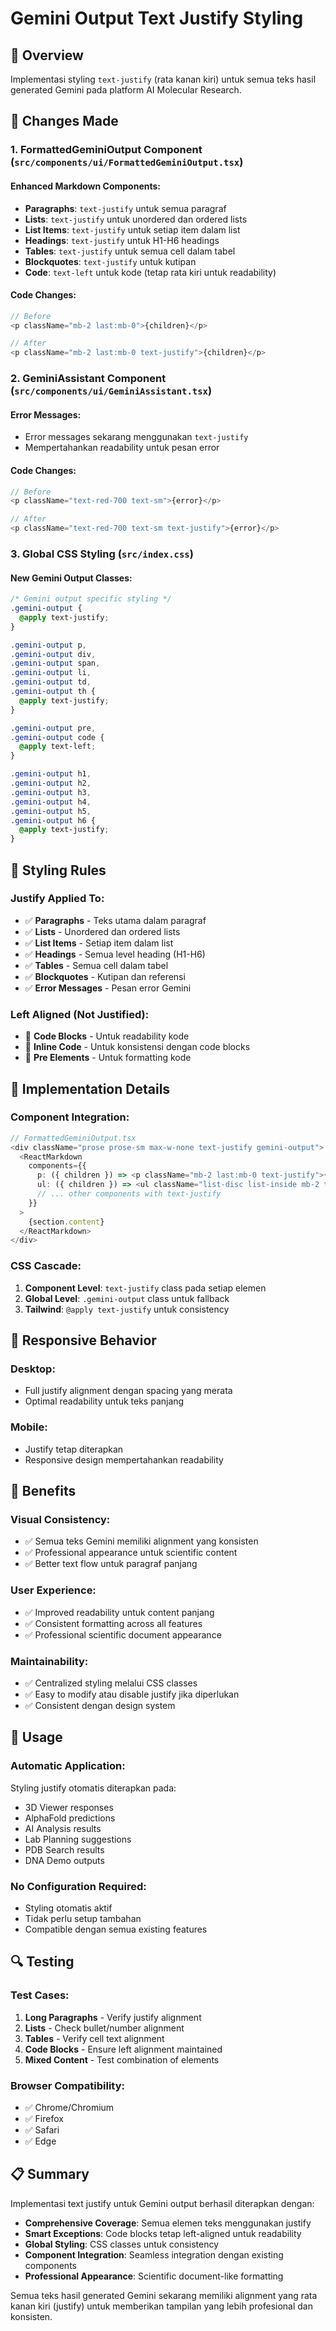 # Gemini Output Text Justify Styling

## 📝 Overview
Implementasi styling `text-justify` (rata kanan kiri) untuk semua teks hasil generated Gemini pada platform AI Molecular Research.

## 🎯 Changes Made

### 1. **FormattedGeminiOutput Component** (`src/components/ui/FormattedGeminiOutput.tsx`)

#### **Enhanced Markdown Components:**
- **Paragraphs**: `text-justify` untuk semua paragraf
- **Lists**: `text-justify` untuk unordered dan ordered lists
- **List Items**: `text-justify` untuk setiap item dalam list
- **Headings**: `text-justify` untuk H1-H6 headings
- **Tables**: `text-justify` untuk semua cell dalam tabel
- **Blockquotes**: `text-justify` untuk kutipan
- **Code**: `text-left` untuk kode (tetap rata kiri untuk readability)

#### **Code Changes:**
```typescript
// Before
<p className="mb-2 last:mb-0">{children}</p>

// After  
<p className="mb-2 last:mb-0 text-justify">{children}</p>
```

### 2. **GeminiAssistant Component** (`src/components/ui/GeminiAssistant.tsx`)

#### **Error Messages:**
- Error messages sekarang menggunakan `text-justify`
- Mempertahankan readability untuk pesan error

#### **Code Changes:**
```typescript
// Before
<p className="text-red-700 text-sm">{error}</p>

// After
<p className="text-red-700 text-sm text-justify">{error}</p>
```

### 3. **Global CSS Styling** (`src/index.css`)

#### **New Gemini Output Classes:**
```css
/* Gemini output specific styling */
.gemini-output {
  @apply text-justify;
}

.gemini-output p,
.gemini-output div,
.gemini-output span,
.gemini-output li,
.gemini-output td,
.gemini-output th {
  @apply text-justify;
}

.gemini-output pre,
.gemini-output code {
  @apply text-left;
}

.gemini-output h1,
.gemini-output h2,
.gemini-output h3,
.gemini-output h4,
.gemini-output h5,
.gemini-output h6 {
  @apply text-justify;
}
```

## 🎨 Styling Rules

### **Justify Applied To:**
- ✅ **Paragraphs** - Teks utama dalam paragraf
- ✅ **Lists** - Unordered dan ordered lists
- ✅ **List Items** - Setiap item dalam list
- ✅ **Headings** - Semua level heading (H1-H6)
- ✅ **Tables** - Semua cell dalam tabel
- ✅ **Blockquotes** - Kutipan dan referensi
- ✅ **Error Messages** - Pesan error Gemini

### **Left Aligned (Not Justified):**
- 🔧 **Code Blocks** - Untuk readability kode
- 🔧 **Inline Code** - Untuk konsistensi dengan code blocks
- 🔧 **Pre Elements** - Untuk formatting kode

## 🔧 Implementation Details

### **Component Integration:**
```typescript
// FormattedGeminiOutput.tsx
<div className="prose prose-sm max-w-none text-justify gemini-output">
  <ReactMarkdown
    components={{
      p: ({ children }) => <p className="mb-2 last:mb-0 text-justify">{children}</p>,
      ul: ({ children }) => <ul className="list-disc list-inside mb-2 text-justify">{children}</ul>,
      // ... other components with text-justify
    }}
  >
    {section.content}
  </ReactMarkdown>
</div>
```

### **CSS Cascade:**
1. **Component Level**: `text-justify` class pada setiap elemen
2. **Global Level**: `.gemini-output` class untuk fallback
3. **Tailwind**: `@apply text-justify` untuk consistency

## 📱 Responsive Behavior

### **Desktop:**
- Full justify alignment dengan spacing yang merata
- Optimal readability untuk teks panjang

### **Mobile:**
- Justify tetap diterapkan
- Responsive design mempertahankan readability

## 🎯 Benefits

### **Visual Consistency:**
- ✅ Semua teks Gemini memiliki alignment yang konsisten
- ✅ Professional appearance untuk scientific content
- ✅ Better text flow untuk paragraf panjang

### **User Experience:**
- ✅ Improved readability untuk content panjang
- ✅ Consistent formatting across all features
- ✅ Professional scientific document appearance

### **Maintainability:**
- ✅ Centralized styling melalui CSS classes
- ✅ Easy to modify atau disable justify jika diperlukan
- ✅ Consistent dengan design system

## 🚀 Usage

### **Automatic Application:**
Styling justify otomatis diterapkan pada:
- 3D Viewer responses
- AlphaFold predictions
- AI Analysis results
- Lab Planning suggestions
- PDB Search results
- DNA Demo outputs

### **No Configuration Required:**
- Styling otomatis aktif
- Tidak perlu setup tambahan
- Compatible dengan semua existing features

## 🔍 Testing

### **Test Cases:**
1. **Long Paragraphs** - Verify justify alignment
2. **Lists** - Check bullet/number alignment
3. **Tables** - Verify cell text alignment
4. **Code Blocks** - Ensure left alignment maintained
5. **Mixed Content** - Test combination of elements

### **Browser Compatibility:**
- ✅ Chrome/Chromium
- ✅ Firefox
- ✅ Safari
- ✅ Edge

## 📋 Summary

Implementasi text justify untuk Gemini output berhasil diterapkan dengan:

- **Comprehensive Coverage**: Semua elemen teks menggunakan justify
- **Smart Exceptions**: Code blocks tetap left-aligned untuk readability
- **Global Styling**: CSS classes untuk consistency
- **Component Integration**: Seamless integration dengan existing components
- **Professional Appearance**: Scientific document-like formatting

Semua teks hasil generated Gemini sekarang memiliki alignment yang rata kanan kiri (justify) untuk memberikan tampilan yang lebih profesional dan konsisten.





